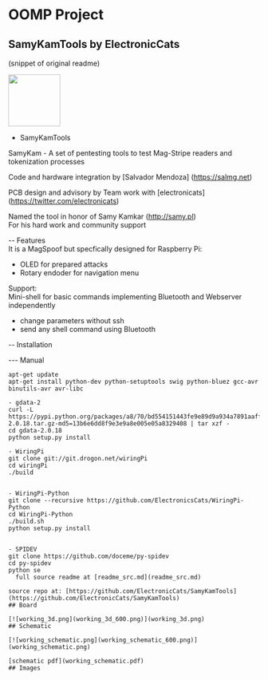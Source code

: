 # OOMP Project  
## SamyKamTools  by ElectronicCats  
  
(snippet of original readme)  
  
<a href="https://github.com/sponsors/ElectronicCats">  
  <img src="https://electroniccats.com/wp-content/uploads/2020/07/Badge_GHS.png" height="104" />  
</a>  
  
- SamyKamTools  
  
SamyKam - A set of pentesting tools to test Mag-Stripe readers and tokenization processes  
  
Code and hardware integration by [Salvador Mendoza] (https://salmg.net)  
  
PCB design and advisory by Team work with [electronicats] (https://twitter.com/electronicats)  
  
Named the tool in honor of Samy Kamkar (http://samy.pl)  
For his hard work and community support  
  
-- Features  
It is a MagSpoof but specfically designed for Raspberry Pi:  
- OLED for prepared attacks  
- Rotary endoder for navigation menu  
  
Support:  
Mini-shell for basic commands implementing Bluetooth and Webserver independently  
- change parameters without ssh  
- send any shell command using Bluetooth  
  
-- Installation   
  
--- Manual  
  
```  
apt-get update   
apt-get install python-dev python-setuptools swig python-bluez gcc-avr binutils-avr avr-libc  
  
- gdata-2  
curl -L https://pypi.python.org/packages/a8/70/bd554151443fe9e89d9a934a7891aaffc63b9cb5c7d608972919a002c03c/gdata-2.0.18.tar.gz-md5=13b6e6dd8f9e3e9a8e005e05a8329408 | tar xzf -  
cd gdata-2.0.18  
python setup.py install  
  
- WiringPi  
git clone git://git.drogon.net/wiringPi  
cd wiringPi  
./build  
  
  
- WiringPi-Python  
git clone --recursive https://github.com/ElectronicsCats/WiringPi-Python  
cd WiringPi-Python  
./build.sh  
python setup.py install  
  
  
- SPIDEV  
git clone https://github.com/doceme/py-spidev  
cd py-spidev  
python se  
  full source readme at [readme_src.md](readme_src.md)  
  
source repo at: [https://github.com/ElectronicCats/SamyKamTools](https://github.com/ElectronicCats/SamyKamTools)  
## Board  
  
[![working_3d.png](working_3d_600.png)](working_3d.png)  
## Schematic  
  
[![working_schematic.png](working_schematic_600.png)](working_schematic.png)  
  
[schematic pdf](working_schematic.pdf)  
## Images  
